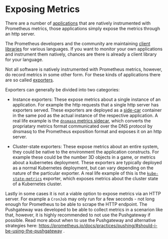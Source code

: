 # Exposing Metrics

There are a number of
[applications](https://prometheus.io/docs/instrumenting/exporters/#directly-instrumented-software)
that are natively instrumented with Prometheus metrics, those applications
simply expose the metrics through an http server.

The Prometheus developers and the community are maintaining [client
libraries](https://prometheus.io/docs/instrumenting/clientlibs/#client-libraries)
for various languages. If you want to monitor your own applications and
instrument them natively, chances are there is already a client library for
your language.

Not all software is natively instrumented with Prometheus metrics, however, do
record metrics in some other form. For these kinds of applications there are so
called
[exporters](https://prometheus.io/docs/instrumenting/exporters/#third-party-exporters).

Exporters can generally be divided into two categories:

* Instance exporters: These expose metrics about a single instance of an
  application. For example the http requests that a single http server has
exporters served. These exporters are deployed as a
[side-car](http://blog.kubernetes.io/2015/06/the-distributed-system-toolkit-patterns.html)
container in the same pod as the actual instance of the respective application.
A real life example is the [`dnsmasq` metrics
sidecar](https://github.com/kubernetes/dns/blob/master/docs/sidecar/README.md),
which converts the propriatary metrics format communicated over the DNS
protocol by dnsmasq to the Prometheus exposition format and exposes it on an
http server.

* Cluster-state exporters: These expose metrics about an entire system, they
  could be native to the environment the application constructs. For example
these could be the number 3D objects in a game, or metrics about a kubernetes
deployment. These exporters are typically deployed as a normal Kubernetes
deployment, but can vary depending on the nature of the particular exporter. A
real life example of this is the
[`kube-state-metrics`](https://github.com/kubernetes/kube-state-metrics)
exporter, which exposes metrics about the cluster state of a Kubernetes
cluster.

Lastly in some cases it is not a viable option to expose metrics via an HTTP
server. For example a `CronJob` may only run for a few seconds - not long
enough for Prometheus to be able to scrape the HTTP endpoint. The Pushgateway
was developed to be able to collect metrics in a scenarion like that, however,
it is highly recommended to not use the Pushgateway if possible. Read more
about when to use the Pushgateway and alternative strategies here:
https://prometheus.io/docs/practices/pushing/#should-i-be-using-the-pushgateway .
